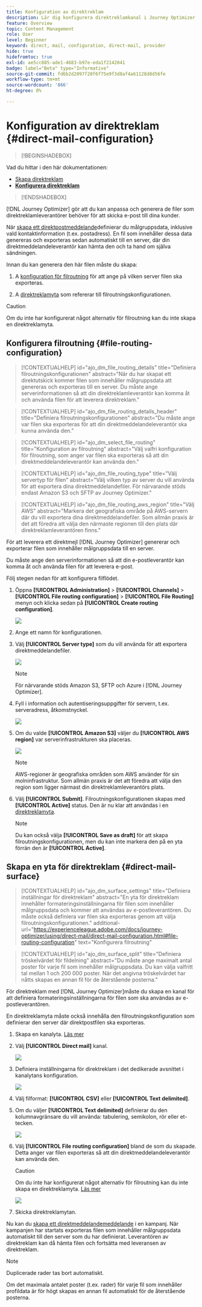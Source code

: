 ```yaml
---
title: Konfiguration av direktreklam
description: Lär dig konfigurera direktreklamkanal i Journey Optimizer
feature: Overview
topic: Content Management
role: User
level: Beginner
keyword: direct, mail, configuration, direct-mail, provider
hide: true
hidefromtoc: true
exl-id: ae5cc885-ade1-4683-b97e-eda1f2142041
badge: label="Beta" type="Informative"
source-git-commit: fd6b2d2097f20f6f75e9f3d8af4a61128d8d56fe
workflow-type: tm+mt
source-wordcount: '866'
ht-degree: 0%

---
```


# Konfiguration av direktreklam {#direct-mail-configuration}

>[!BEGINSHADEBOX]

Vad du hittar i den här dokumentationen:

* [Skapa direktreklam](create-direct-mail.md)
* **[Konfigurera direktreklam](direct-mail-configuration.md)**

>[!ENDSHADEBOX]

[!DNL Journey Optimizer] gör att du kan anpassa och generera de filer som direktreklamleverantörer behöver för att skicka e-post till dina kunder.

När [skapa ett direktpostmeddelande](../direct-mail/create-direct-mail.md)definierar du målgruppsdata, inklusive vald kontaktinformation (t.ex. postadress). En fil som innehåller dessa data genereras och exporteras sedan automatiskt till en server, där din direktmeddelandeleverantör kan hämta den och ta hand om själva sändningen.

Innan du kan generera den här filen måste du skapa:

1. A [konfiguration för filroutning](#file-routing-configuration) för att ange på vilken server filen ska exporteras.

1. A [direktreklamyta](#direct-mail-surface) som refererar till filroutningskonfigurationen.

>[!CAUTION]
>
>Om du inte har konfigurerat något alternativ för filroutning kan du inte skapa en direktreklamyta.

## Konfigurera filroutning {#file-routing-configuration}

>[!CONTEXTUALHELP]
>id="ajo_dm_file_routing_details"
>title="Definiera filroutningskonfigurationen"
>abstract="När du har skapat ett direktutskick kommer filen som innehåller målgruppsdata att genereras och exporteras till en server. Du måste ange serverinformationen så att din direktreklamleverantör kan komma åt och använda filen för att leverera direktreklam."

<!--
>additional-url="https://experienceleague.adobe.com/docs/journey-optimizer/using/direct-mail/create-direct-mail.html" text="Create a direct mail message"-->

>[!CONTEXTUALHELP]
>id="ajo_dm_file_routing_details_header"
>title="Definiera filroutningskonfigurationen"
>abstract="Du måste ange var filen ska exporteras för att din direktmeddelandeleverantör ska kunna använda den."

>[!CONTEXTUALHELP]
>id="ajo_dm_select_file_routing"
>title="Konfiguration av filroutning"
>abstract="Välj valfri konfiguration för filroutning, som anger var filen ska exporteras så att din direktmeddelandeleverantör kan använda den."

>[!CONTEXTUALHELP]
>id="ajo_dm_file_routing_type"
>title="Välj servertyp för filen"
>abstract="Välj vilken typ av server du vill använda för att exportera dina direktmeddelandefiler. För närvarande stöds endast Amazon S3 och SFTP av Journey Optimizer."

>[!CONTEXTUALHELP]
>id="ajo_dm_file_routing_aws_region"
>title="Välj AWS"
>abstract="Markera det geografiska område på AWS-servern där du vill exportera dina direktmeddelandefiler. Som allmän praxis är det att föredra att välja den närmaste regionen till den plats där direktreklamleverantören finns."

För att leverera ett direktmejl [!DNL Journey Optimizer] genererar och exporterar filen som innehåller målgruppsdata till en server.

Du måste ange den serverinformationen så att din e-postleverantör kan komma åt och använda filen för att leverera e-post.

Följ stegen nedan för att konfigurera filflödet.

1. Öppna **[!UICONTROL Administration]** > **[!UICONTROL Channels]** > **[!UICONTROL File routing configuration]** > **[!UICONTROL File Routing]** menyn och klicka sedan på **[!UICONTROL Create routing configuration]**.

   ![](assets/file-routing-config-button.png)

1. Ange ett namn för konfigurationen.

1. Välj **[!UICONTROL Server type]** som du vill använda för att exportera direktmeddelandefiler.

   ![](assets/file-routing-config-type.png)

   >[!NOTE]
   >
   >För närvarande stöds Amazon S3, SFTP och Azure i [!DNL Journey Optimizer].

1. Fyll i information och autentiseringsuppgifter för servern, t.ex. serveradress, åtkomstnyckel.

   ![](assets/file-routing-config-sftp-details.png)

1. Om du valde **[!UICONTROL Amazon S3]** väljer du **[!UICONTROL AWS region]** var serverinfrastrukturen ska placeras.

   ![](assets/file-routing-config-aws-region.png)

   >[!NOTE]
   >
   >AWS-regioner är geografiska områden som AWS använder för sin molninfrastruktur. Som allmän praxis är det att föredra att välja den region som ligger närmast din direktreklamleverantörs plats.

1. Välj **[!UICONTROL Submit]**. Filroutningskonfigurationen skapas med **[!UICONTROL Active]** status. Den är nu klar att användas i en [direktreklamyta](#direct-mail-surface).

   >[!NOTE]
   >
   >Du kan också välja **[!UICONTROL Save as draft]** för att skapa filroutningskonfigurationen, men du kan inte markera den på en yta förrän den är **[!UICONTROL Active]**.

## Skapa en yta för direktreklam {#direct-mail-surface}

>[!CONTEXTUALHELP]
>id="ajo_dm_surface_settings"
>title="Definiera inställningar för direktreklam"
>abstract="En yta för direktreklam innehåller formateringsinställningarna för filen som innehåller målgruppsdata och kommer att användas av e-postleverantören. Du måste också definiera var filen ska exporteras genom att välja filroutningskonfigurationen."
>additional-url="https://experienceleague.adobe.com/docs/journey-optimizer/using/direct-mail/direct-mail-configuration.html#file-routing-configuration" text="Konfigurera filroutning"

<!--
>[!CONTEXTUALHELP]
>id="ajo_dm_surface_sort"
>title="Define the sort order"
>abstract="If you select this option, the sort will be by profile ID, ascending or descending. If you unselect it, the sorting configuration defined when creating the direct mail message within a journey or a campaign."-->

>[!CONTEXTUALHELP]
>id="ajo_dm_surface_split"
>title="Definiera tröskelvärdet för fildelning"
>abstract="Du måste ange maximalt antal poster för varje fil som innehåller målgruppsdata. Du kan välja valfritt tal mellan 1 och 200 000 poster. När det angivna tröskelvärdet har nåtts skapas en annan fil för de återstående posterna."

För direktreklam med [!DNL Journey Optimizer]måste du skapa en kanal för att definiera formateringsinställningarna för filen som ska användas av e-postleverantören.

En direktreklamyta måste också innehålla den filroutningskonfiguration som definierar den server där direktpostfilen ska exporteras.

1. Skapa en kanalyta. [Läs mer](../configuration/channel-surfaces.md)

1. Välj **[!UICONTROL Direct mail]** kanal.

   ![](assets/surface-direct-mail-channel.png)

1. Definiera inställningarna för direktreklam i det dedikerade avsnittet i kanalytans konfiguration.

   ![](assets/surface-direct-mail-settings.png)

   <!--![](assets/surface-direct-mail-settings-with-insertion.png)-->

1. Välj filformat: **[!UICONTROL CSV]** eller **[!UICONTROL Text delimited]**.

1. Om du väljer **[!UICONTROL Text delimited]** definierar du den kolumnavgränsare du vill använda: tabulering, semikolon, rör eller et-tecken.

   ![](assets/surface-direct-mail-column-separator.png)

1. Välj **[!UICONTROL File routing configuration]** bland de som du skapade. Detta anger var filen exporteras så att din direktmeddelandeleverantör kan använda den.

   >[!CAUTION]
   >
   >Om du inte har konfigurerat något alternativ för filroutning kan du inte skapa en direktreklamyta. [Läs mer](#file-routing-configuration)

   ![](assets/surface-direct-mail-file-routing.png)

   <!--![](assets/surface-direct-mail-file-routing-with-insertion.png)-->

1. Skicka direktreklamytan.

Nu kan du [skapa ett direktmeddelandemeddelande](../direct-mail/create-direct-mail.md) i en kampanj. När kampanjen har startats exporteras filen som innehåller målgruppsdata automatiskt till den server som du har definierat. Leverantören av direktreklam kan då hämta filen och fortsätta med leveransen av direktreklam.

>[!NOTE]
>
>Duplicerade rader tas bort automatiskt.
>
>Om det maximala antalet poster (t.ex. rader) för varje fil som innehåller profildata är för högt skapas en annan fil automatiskt för de återstående posterna.

<!--
    In the **[!UICONTROL Insertion]** section, you can choose to automatically remove duplicate rows.

    Define the maximum number of records (i.e. rows) for each file containing profile data. After the specified threshold is reached, another file will be created for the remaining records.

    ![](assets/surface-direct-mail-split.png)

    For example, if there are 100,000 records in the file and the threshold limit is set to 60,000, the records will be split into two files. The first file will contain 60,000 rows, and the second file will contain the remaining 40,000 rows.

    >[!NOTE]
    >
    >NOTE You can set any number between 1 and 200,000 records, meaning each file must contain at least 1 row and no more than 200,000 rows.

-->